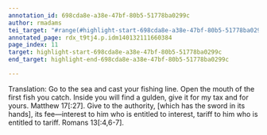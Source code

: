 ```yaml
---
annotation_id: 698cda8e-a38e-47bf-80b5-51778ba0299c
author: rmadams
tei_target: "#range(#highlight-start-698cda8e-a38e-47bf-80b5-51778ba0299c, #highlight-end-698cda8e-a38e-47bf-80b5-51778ba0299c)"
annotated_page: rdx_t9tj4.p.idm140132111660384
page_index: 11
target: highlight-start-698cda8e-a38e-47bf-80b5-51778ba0299c
end_target: highlight-end-698cda8e-a38e-47bf-80b5-51778ba0299c

---
```

Translation: Go to the sea and cast your fishing line. Open the mouth of the first fish you catch. Inside you will find a gulden, give it for my tax and for yours.
Matthew 17[:27]. Give to the authority, [which has the sword in its
hands], its fee—interest to him who is entitled to interest, tariff to him
who is entitled to tariff. Romans 13[:4,6-7].
